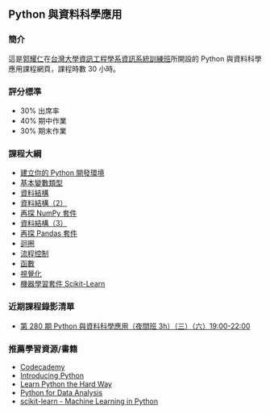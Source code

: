 ## Python 與資料科學應用

### 簡介

這是[郭耀仁](https://www.facebook.com/yaojen.kuo.1)在[台灣大學資訊工程學系資訊系統訓練班](https://www.csie.ntu.edu.tw/train/)所開設的 Python 與資料科學應用課程網頁，課程時數 30 小時。

### 評分標準

- 30% 出席率
- 40% 期中作業
- 30% 期末作業

### 課程大綱

- [建立你的 Python 開發環境](https://yaojenkuo.github.io/python_4_ds/ch1.slides.html)
- [基本變數類型](https://yaojenkuo.github.io/python_4_ds/ch2.slides.html)
- [資料結構](https://yaojenkuo.github.io/python_4_ds/ch3.slides.html)
- [資料結構（2）](https://yaojenkuo.github.io/python_4_ds/ch4.slides.html)
- [再探 NumPy 套件](https://yaojenkuo.github.io/python_4_ds/numpy_adv.slides.html)
- [資料結構（3）](https://yaojenkuo.github.io/python_4_ds/ch5.slides.html)
- [再探 Pandas 套件]()
- [迴圈]()
- [流程控制]()
- [函數]()
- [視覺化]()
- [機器學習套件 Scikit-Learn]()

### 近期課程錄影清單

- [第 280 期 Python 與資料科學應用（夜間班 3h）（三）（六）19:00-22:00](https://www.youtube.com/playlist?list=PLEq7iw5uOtuVLOqYRt9QwUme8S5oXioxB)

### 推薦學習資源/書籍

- [Codecademy](https://www.codecademy.com)
- [Introducing Python](http://shop.oreilly.com/product/0636920028659.do)
- [Learn Python the Hard Way](https://www.amazon.com/Learn-Python-Hard-Way-Introduction/dp/0321884914)
- [Python for Data Analysis](http://shop.oreilly.com/product/0636920023784.do)
- [scikit-learn - Machine Learning in Python](http://scikit-learn.org/stable/)